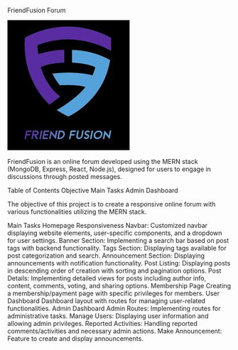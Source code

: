 FriendFusion Forum

![Alt text](rsz-2firendfusion-logo2.jpg)

FriendFusion is an online forum developed using the MERN stack (MongoDB, Express, React, Node.js), designed for users to engage in discussions through posted messages.

Table of Contents
Objective
Main Tasks
Admin Dashboard


The objective of this project is to create a responsive online forum with various functionalities utilizing the MERN stack.

Main Tasks
Homepage Responsiveness
Navbar: Customized navbar displaying website elements, user-specific components, and a dropdown for user settings.
Banner Section: Implementing a search bar based on post tags with backend functionality.
Tags Section: Displaying tags available for post categorization and search.
Announcement Section: Displaying announcements with notification functionality.
Post Listing: Displaying posts in descending order of creation with sorting and pagination options.
Post Details: Implementing detailed views for posts including author info, content, comments, voting, and sharing options.
Membership Page
Creating a membership/payment page with specific privileges for members.
User Dashboard
Dashboard layout with routes for managing user-related functionalities.
Admin Dashboard
Admin Routes: Implementing routes for administrative tasks.
Manage Users: Displaying user information and allowing admin privileges.
Reported Activities: Handling reported comments/activities and necessary admin actions.
Make Announcement: Feature to create and display announcements.


